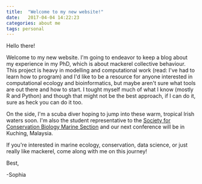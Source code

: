 ```yaml
---
title:  "Welcome to my new website!"
date:   2017-04-04 14:22:23
categories: about me
tags: personal
---
```

Hello there! 

Welcome to my new website. I'm going to endeavor to keep a blog about my experience in my PhD, which is about mackerel collective behaviour. This project is heavy in modelling and computational work (read: I've had to learn how to program) and I'd like to be a resource for anyone interested in computational ecology and bioinformatics, but maybe aren't sure what tools are out there and how to start. I tought myself much of what I know (mostly R and Python) and though that might not be the best approach, if I can do it, sure as heck you can do it too.

On the side, I'm a scuba diver hoping to jump into these warm, tropical Irish waters soon. I'm also the student representative to the [Society for Conservation Biology Marine Section](SCBM) and our next conference will be in Kuching, Malaysia.

If you're interested in marine ecology, conservation, data science, or just really like mackerel, come along with me on this journey!

Best,

-Sophia

[SCBM]: https://conbio.org/groups/sections/marine
